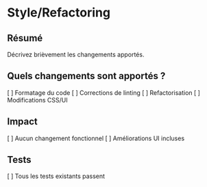 # Style/Refactoring

## Résumé
Décrivez brièvement les changements apportés.

## Quels changements sont apportés ?
[ ] Formatage du code
[ ] Corrections de linting
[ ] Refactorisation
[ ] Modifications CSS/UI

## Impact
[ ] Aucun changement fonctionnel
[ ] Améliorations UI incluses

## Tests
[ ] Tous les tests existants passent
